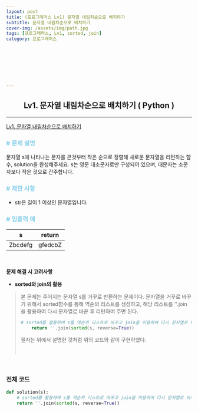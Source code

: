```yaml
---
layout: post
title: (프로그래머스 Lv1) 문자열 내림차순으로 배치하기
subtitle: 문자열 내림차순으로 배치하기
cover-img: /assets/img/path.jpg
tags: [프로그래머스, Lv1, sorted, join]
category: 프로그래머스








---
```


<center>
  <h2>
    Lv1. 문자열 내림차순으로 배치하기 ( Python )
  </h2>
</center>

------

[Lv1. 문자열 내림차순으로 배치하기](https://programmers.co.kr/learn/courses/30/lessons/12917)

### <span style="color:skyblue"># 문제 설명</span>

문자열 s에 나타나는 문자를 큰것부터 작은 순으로 정렬해 새로운 문자열을 리턴하는 함수, solution을 완성해주세요.
s는 영문 대소문자로만 구성되어 있으며, 대문자는 소문자보다 작은 것으로 간주합니다.

### <span style="color:skyblue"># 제한 사항</span>

- str은 길이 1 이상인 문자열입니다.

### <span style="color:skyblue"># 입출력 예

| s       | return  |
| ------- | ------- |
| Zbcdefg | gfedcbZ |

<br>

 **문제 해결 시 고려사항**

- **sorted와 join의 활용**

>  본 문제는 주어지는 문자열 s를 거꾸로 반환하는 문제이다. 문자열을 거꾸로 바꾸기 위해서 sorted함수를 통해 역순의 리스트를 생성하고, 해당 리스트를 ''.join을 활용하여 다시 문자열로 바꾼 후 리턴하여 주면 된다.
>
>  ```python
>  # sorted를 활용하여 s를 역순의 리스트로 바꾸고 join을 이용하여 다시 문자열로 바꾸어 리턴
>      return ''.join(sorted(s, reverse=True))
>  ```
>
>  필자는 위에서 설명한 것처럼 위의 코드와 같이 구현하였다.
>
>  <br>

<br>

### 전체 코드

```python
def solution(s):
    # sorted를 활용하여 s를 역순의 리스트로 바꾸고 join을 이용하여 다시 문자열로 바꾸어 리턴
    return ''.join(sorted(s, reverse=True))
```

